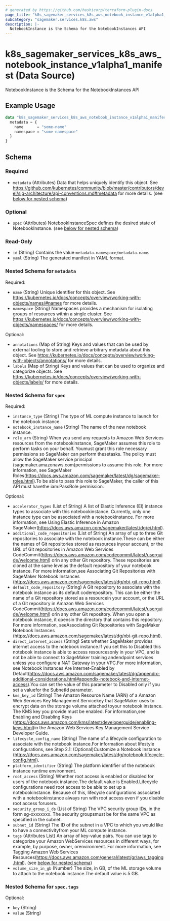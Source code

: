 ```yaml
---
# generated by https://github.com/hashicorp/terraform-plugin-docs
page_title: "k8s_sagemaker_services_k8s_aws_notebook_instance_v1alpha1_manifest Data Source - terraform-provider-k8s"
subcategory: "sagemaker.services.k8s.aws"
description: |-
  NotebookInstance is the Schema for the NotebookInstances API
---
```


# k8s_sagemaker_services_k8s_aws_notebook_instance_v1alpha1_manifest (Data Source)

NotebookInstance is the Schema for the NotebookInstances API

## Example Usage

```terraform
data "k8s_sagemaker_services_k8s_aws_notebook_instance_v1alpha1_manifest" "example" {
  metadata = {
    name      = "some-name"
    namespace = "some-namespace"
  }
}
```

<!-- schema generated by tfplugindocs -->
## Schema

### Required

- `metadata` (Attributes) Data that helps uniquely identify this object. See https://github.com/kubernetes/community/blob/master/contributors/devel/sig-architecture/api-conventions.md#metadata for more details. (see [below for nested schema](#nestedatt--metadata))

### Optional

- `spec` (Attributes) NotebookInstanceSpec defines the desired state of NotebookInstance. (see [below for nested schema](#nestedatt--spec))

### Read-Only

- `id` (String) Contains the value `metadata.namespace/metadata.name`.
- `yaml` (String) The generated manifest in YAML format.

<a id="nestedatt--metadata"></a>
### Nested Schema for `metadata`

Required:

- `name` (String) Unique identifier for this object. See https://kubernetes.io/docs/concepts/overview/working-with-objects/names/#names for more details.
- `namespace` (String) Namespaces provides a mechanism for isolating groups of resources within a single cluster. See https://kubernetes.io/docs/concepts/overview/working-with-objects/namespaces/ for more details.

Optional:

- `annotations` (Map of String) Keys and values that can be used by external tooling to store and retrieve arbitrary metadata about this object. See https://kubernetes.io/docs/concepts/overview/working-with-objects/annotations/ for more details.
- `labels` (Map of String) Keys and values that can be used to organize and categorize objects. See https://kubernetes.io/docs/concepts/overview/working-with-objects/labels/ for more details.


<a id="nestedatt--spec"></a>
### Nested Schema for `spec`

Required:

- `instance_type` (String) The type of ML compute instance to launch for the notebook instance.
- `notebook_instance_name` (String) The name of the new notebook instance.
- `role_arn` (String) When you send any requests to Amazon Web Services resources from the notebookinstance, SageMaker assumes this role to perform tasks on your behalf. Youmust grant this role necessary permissions so SageMaker can perform thesetasks. The policy must allow the SageMaker service principal (sagemaker.amazonaws.com)permissions to assume this role. For more information, see SageMaker Roles(https://docs.aws.amazon.com/sagemaker/latest/dg/sagemaker-roles.html).To be able to pass this role to SageMaker, the caller of this API must havethe iam:PassRole permission.

Optional:

- `accelerator_types` (List of String) A list of Elastic Inference (EI) instance types to associate with this notebookinstance. Currently, only one instance type can be associated with a notebookinstance. For more information, see Using Elastic Inference in Amazon SageMaker(https://docs.aws.amazon.com/sagemaker/latest/dg/ei.html).
- `additional_code_repositories` (List of String) An array of up to three Git repositories to associate with the notebook instance.These can be either the names of Git repositories stored as resources inyour account, or the URL of Git repositories in Amazon Web Services CodeCommit(https://docs.aws.amazon.com/codecommit/latest/userguide/welcome.html) orin any other Git repository. These repositories are cloned at the same levelas the default repository of your notebook instance. For more information,see Associating Git Repositories with SageMaker Notebook Instances (https://docs.aws.amazon.com/sagemaker/latest/dg/nbi-git-repo.html).
- `default_code_repository` (String) A Git repository to associate with the notebook instance as its default coderepository. This can be either the name of a Git repository stored as a resourcein your account, or the URL of a Git repository in Amazon Web Services CodeCommit(https://docs.aws.amazon.com/codecommit/latest/userguide/welcome.html) orin any other Git repository. When you open a notebook instance, it opensin the directory that contains this repository. For more information, seeAssociating Git Repositories with SageMaker Notebook Instances (https://docs.aws.amazon.com/sagemaker/latest/dg/nbi-git-repo.html).
- `direct_internet_access` (String) Sets whether SageMaker provides internet access to the notebook instance.If you set this to Disabled this notebook instance is able to access resourcesonly in your VPC, and is not be able to connect to SageMaker training andendpoint services unless you configure a NAT Gateway in your VPC.For more information, see Notebook Instances Are Internet-Enabled by Default(https://docs.aws.amazon.com/sagemaker/latest/dg/appendix-additional-considerations.html#appendix-notebook-and-internet-access).You can set the value of this parameter to Disabled only if you set a valuefor the SubnetId parameter.
- `kms_key_id` (String) The Amazon Resource Name (ARN) of a Amazon Web Services Key Management Servicekey that SageMaker uses to encrypt data on the storage volume attached toyour notebook instance. The KMS key you provide must be enabled. For information,see Enabling and Disabling Keys (https://docs.aws.amazon.com/kms/latest/developerguide/enabling-keys.html)in the Amazon Web Services Key Management Service Developer Guide.
- `lifecycle_config_name` (String) The name of a lifecycle configuration to associate with the notebook instance.For information about lifestyle configurations, see Step 2.1: (Optional)Customize a Notebook Instance (https://docs.aws.amazon.com/sagemaker/latest/dg/notebook-lifecycle-config.html).
- `platform_identifier` (String) The platform identifier of the notebook instance runtime environment.
- `root_access` (String) Whether root access is enabled or disabled for users of the notebook instance.The default value is Enabled.Lifecycle configurations need root access to be able to set up a notebookinstance. Because of this, lifecycle configurations associated with a notebookinstance always run with root access even if you disable root access forusers.
- `security_group_i_ds` (List of String) The VPC security group IDs, in the form sg-xxxxxxxx. The security groupsmust be for the same VPC as specified in the subnet.
- `subnet_id` (String) The ID of the subnet in a VPC to which you would like to have a connectivityfrom your ML compute instance.
- `tags` (Attributes List) An array of key-value pairs. You can use tags to categorize your Amazon WebServices resources in different ways, for example, by purpose, owner, orenvironment. For more information, see Tagging Amazon Web Services Resources(https://docs.aws.amazon.com/general/latest/gr/aws_tagging.html). (see [below for nested schema](#nestedatt--spec--tags))
- `volume_size_in_gb` (Number) The size, in GB, of the ML storage volume to attach to the notebook instance.The default value is 5 GB.

<a id="nestedatt--spec--tags"></a>
### Nested Schema for `spec.tags`

Optional:

- `key` (String)
- `value` (String)
